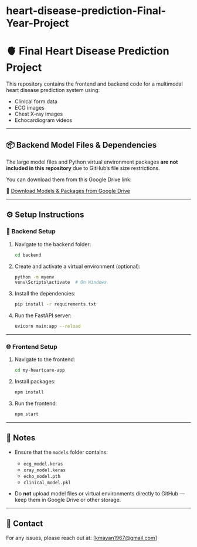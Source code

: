 ﻿# heart-disease-prediction-Final-Year-Project
# 🫀 Final Heart Disease Prediction Project

This repository contains the frontend and backend code for a multimodal heart disease prediction system using:

- Clinical form data
- ECG images
- Chest X-ray images
- Echocardiogram videos

---

## 📦 Backend Model Files & Dependencies

The large model files and Python virtual environment packages **are not included in this repository** due to GitHub’s file size restrictions.

You can download them from this Google Drive link:

🔗 [Download Models & Packages from Google Drive](https://drive.google.com/drive/folders/1ZOh8-mCqhWy9yuzh5y091McWPX5Pqu_Z?usp=drive_link)


---


## ⚙️ Setup Instructions

### 🔧 Backend Setup

1. Navigate to the backend folder:
    ```bash
    cd backend
    ```

2. Create and activate a virtual environment (optional):
    ```bash
    python -m myenv
    venv\Scripts\activate  # On Windows
    ```

3. Install the dependencies:
    ```bash
    pip install -r requirements.txt
    ```

4. Run the FastAPI server:
    ```bash
    uvicorn main:app --reload
    ```

---

### 🌐 Frontend Setup

1. Navigate to the frontend:
    ```bash
    cd my-heartcare-app
    ```

2. Install packages:
    ```bash
    npm install
    ```

3. Run the frontend:
    ```bash
    npm start
    ```

---

## 📝 Notes

- Ensure that the `models` folder contains:
  - `ecg_model.keras`
  - `xray_model.keras`
  - `echo_model.pth`
  - `clinical_model.pkl`

- Do **not** upload model files or virtual environments directly to GitHub — keep them in Google Drive or other storage.

---

## 📧 Contact

For any issues, please reach out at: [kmayan1967@gmail.com]

